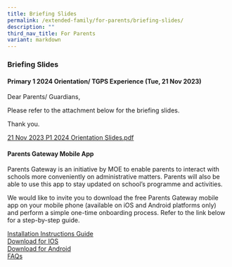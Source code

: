 ```yaml
---
title: Briefing Slides
permalink: /extended-family/for-parents/briefing-slides/
description: ""
third_nav_title: For Parents
variant: markdown
---
```

### **Briefing Slides**
#### **Primary 1 2024 Orientation/ TGPS Experience (Tue, 21 Nov 2023)**
Dear Parents/ Guardians,

Please refer to the attachment below for the briefing slides.

Thank you.

[21 Nov 2023 P1 2024 Orientation Slides.pdf](/files/21_Nov_2023_P1_2024_Orientation_Slides.pdf)


#### **Parents Gateway Mobile App**
Parents Gateway is an initiative by MOE to enable parents to interact with schools more conveniently on administrative matters. Parents will also be able to use this app to stay updated on school’s programme and activities.  
  
We would like to invite you to download the free Parents Gateway mobile app on your mobile phone (available on iOS and Android platforms only) and perform a simple one-time onboarding process. Refer to the link below for a step-by-step guide.

[Installation Instructions Guide](/files/parentsgateway.pdf)<br>
[Download for IOS](https://itunes.apple.com/sg/app/parents-gateway/id1267198708?mt=8)<br>
[Download for Android](https://play.google.com/store/apps/details?id=com.moe.pgp&amp;hl=en_SG)<br>
[FAQs](/files/faq.pdf)